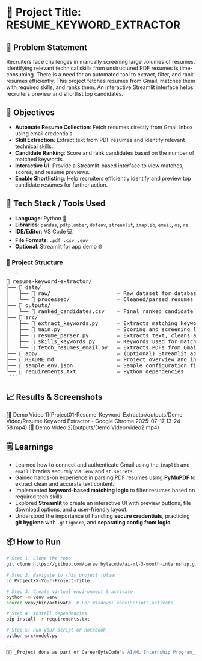 # 🚀 Project Title: RESUME_KEYWORD_EXTRACTOR

## 📌 Problem Statement
Recruiters face challenges in manually screening large volumes of resumes.
Identifying relevant technical skills from unstructured PDF resumes is time-consuming.
There is a need for an automated tool to extract, filter, and rank resumes efficiently.
This project fetches resumes from Gmail, matches them with required skills, and ranks them.
An interactive Streamlit interface helps recruiters preview and shortlist top candidates.

## 🎯 Objectives
- **Automate Resume Collection**: Fetch resumes directly from Gmail inbox using email credentials.  
- **Skill Extraction**: Extract text from PDF resumes and identify relevant technical skills.  
- **Candidate Ranking**: Score and rank candidates based on the number of matched keywords.  
- **Interactive UI**: Provide a Streamlit-based interface to view matches, scores, and resume previews.  
- **Enable Shortlisting**: Help recruiters efficiently identify and preview top candidate resumes for further action.


## 🧠 Tech Stack / Tools Used
- **Language**: Python 🐍  
- **Libraries**: `pandas`, `pdfplumber`, `dotenv`, `streamlit`, `imaplib`, `email`, `os`, `re`  
- **IDE/Editor**: VS Code 💻  
- **File Formats**: `.pdf`, `.csv`, `.env`  
- **Optional**: Streamlit for app demo 🌐

### 📂 Project Structure
<pre> ```
📁 resume-keyword-extractor/
├── 📁 data/
│   ├── 📁 raw/                     – Raw dataset for database model
│   └── 📁 processed/               – Cleaned/parsed resumes (PDF to text)
├── 📁 outputs/
│   └── 📄 ranked_candidates.csv    – Final ranked candidate results
├── 📁 src/
│   ├── 📄 extract_keywords.py      – Extracts matching keywords from resumes
│   ├── 📄 main.py                  – Scoring and screening logic
│   ├── 📄 resume_parser.py         – Extracts text, cleans and tokenizes
│   ├── 📄 skills_keywords.py       – Keywords used for matching
│   └── 📄 fetch_resumes_email.py   – Extracts PDFs from Gmail
├── 📁 app/                         – (Optional) Streamlit app files
├── 📄 README.md                    – Project overview and instructions
├── 📄 sample.env.json              – Sample configuration file
└── 📄 requirements.txt             – Python dependencies
 ``` </pre>

## 📈 Results & Screenshots
[🎥 Demo Video 1](Project01-Resume-Keyword-Extractor/outputs/Demo Video/Resume Keyword Extractor - Google Chrome 2025-07-17 13-24-58.mp4)
[🎥 Demo Video 2](outputs/Demo Video/video2.mp4)


## 🗒️ Learnings
- Learned how to connect and authenticate Gmail using the `imaplib` and `email` libraries securely via `.env` and `st.secrets`.  
- Gained hands-on experience in parsing PDF resumes using **PyMuPDF** to extract clean and accurate text content.  
- Implemented **keyword-based matching logic** to filter resumes based on required tech skills.  
- Explored **Streamlit** to create an interactive UI with preview buttons, file download options, and a user-friendly layout.  
- Understood the importance of handling **secure credentials**, practicing **git hygiene** with `.gitignore`, and **separating config from logic**.

## 📦 How to Run
```bash
# Step 1: Clone the repo
git clone https://github.com/careerbytecode/ai-ml-3-month-internship.git

# Step 2: Navigate to this project folder
cd ProjectXX-Your-Project-Title

# Step 3: Create virtual environment & activate
python -m venv venv
source venv/bin/activate  # For Windows: venv\Scripts\activate

# Step 4: Install dependencies
pip install -r requirements.txt

# Step 5: Run your script or notebook
python src/model.py

---
🧑‍💻 _Project done as part of CareerByteCode's AI/ML Internship Program_ 🔥
